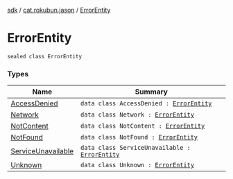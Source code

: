 [sdk](../../index.md) / [cat.rokubun.jason](../index.md) / [ErrorEntity](./index.md)

# ErrorEntity

`sealed class ErrorEntity`

### Types

| Name | Summary |
|---|---|
| [AccessDenied](-access-denied/index.md) | `data class AccessDenied : `[`ErrorEntity`](./index.md) |
| [Network](-network/index.md) | `data class Network : `[`ErrorEntity`](./index.md) |
| [NotContent](-not-content/index.md) | `data class NotContent : `[`ErrorEntity`](./index.md) |
| [NotFound](-not-found/index.md) | `data class NotFound : `[`ErrorEntity`](./index.md) |
| [ServiceUnavailable](-service-unavailable/index.md) | `data class ServiceUnavailable : `[`ErrorEntity`](./index.md) |
| [Unknown](-unknown/index.md) | `data class Unknown : `[`ErrorEntity`](./index.md) |
